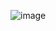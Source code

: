 ![image](https://user-images.githubusercontent.com/62128942/90354555-9a76c000-e084-11ea-8de7-53f368a29ac5.png)
